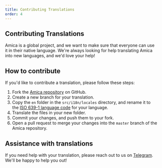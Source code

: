 ```yaml
---
title: Contributing Translations
order: 4
---
```


## Contributing Translations

Amica is a global project, and we want to make sure that everyone can use it in their native language. We're always looking for help translating Amica into new languages, and we'd love your help!

## How to contribute

If you'd like to contribute a translation, please follow these steps:

1. Fork the [Amica repository](https://github.com/semperai/amica) on GitHub.
2. Create a new branch for your translation.
3. Copy the `en` folder in the `src/i18n/locales` directory, and rename it to the [ISO 639-1 language code](https://en.wikipedia.org/wiki/List_of_ISO_639-1_codes) for your language.
4. Translate the files in your new folder.
5. Commit your changes, and push them to your fork.
6. Open a pull request to merge your changes into the `master` branch of the Amica repository.

## Assistance with translations

If you need help with your translation, please reach out to us on [Telegram](https://t.me/arbius_ai). We'll be happy to help you out!
